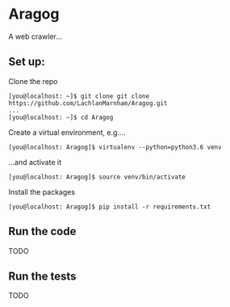# Aragog
A web crawler...

## Set up:
Clone the repo
```console
[you@localhost: ~]$ git clone git clone https://github.com/LachlanMarnham/Aragog.git
...
[you@localhost: ~]$ cd Aragog
```
Create a virtual environment, e.g....
```console
[you@localhost: Aragog]$ virtualenv --python=python3.6 venv
```
...and activate it
```console
[you@localhost: Aragog]$ source venv/bin/activate
```
Install the packages
```console
[you@localhost: Aragog]$ pip install -r requirements.txt
```

## Run the code
TODO

## Run the tests
TODO
